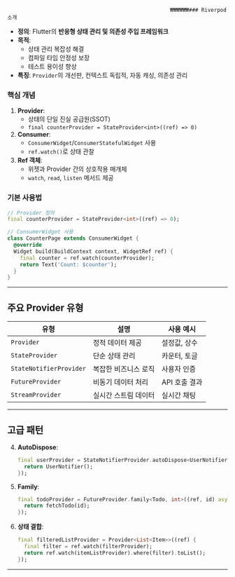 														₩₩₩₩₩₩### Riverpod 소개
- **정의**: Flutter의 **반응형 상태 관리 및 의존성 주입 프레임워크**
- **목적**: 
  - 상태 관리 복잡성 해결
  - 컴파일 타임 안정성 보장
  - 테스트 용이성 향상
- **특징**: `Provider`의 개선판, 컨텍스트 독립적, 자동 캐싱, 의존성 관리

### 핵심 개념
1. **Provider**:
   - 상태의 단일 진실 공급원(SSOT)
   - `final counterProvider = StateProvider<int>((ref) => 0)`
2. **Consumer**:
   - `ConsumerWidget`/`ConsumerStatefulWidget` 사용
   - `ref.watch()`로 상태 관찰
3. **Ref 객체**:
   - 위젯과 Provider 간의 상호작용 매개체
   - `watch`, `read`, `listen` 메서드 제공

### 기본 사용법
```dart
// Provider 정의
final counterProvider = StateProvider<int>((ref) => 0);

// ConsumerWidget 사용
class CounterPage extends ConsumerWidget {
  @override
  Widget build(BuildContext context, WidgetRef ref) {
    final counter = ref.watch(counterProvider);
    return Text('Count: $counter');
  }
}
```

---

## 주요 Provider 유형
| 유형 | 설명 | 사용 예시 |
|------|------|-----------|
| `Provider` | 정적 데이터 제공 | 설정값, 상수 |
| `StateProvider` | 단순 상태 관리 | 카운터, 토글 |
| `StateNotifierProvider` | 복잡한 비즈니스 로직 | 사용자 인증 |
| `FutureProvider` | 비동기 데이터 처리 | API 호출 결과 |
| `StreamProvider` | 실시간 스트림 데이터 | 실시간 채팅 |

---

## 고급 패턴
4. **AutoDispose**:
   ```dart
   final userProvider = StateNotifierProvider.autoDispose<UserNotifier, User>((ref) {
     return UserNotifier();
   });
   ```
5. **Family**:
   ```dart
   final todoProvider = FutureProvider.family<Todo, int>((ref, id) async {
     return fetchTodo(id);
   });
   ```
6. **상태 결합**:
   ```dart
   final filteredListProvider = Provider<List<Item>>((ref) {
     final filter = ref.watch(filterProvider);
     return ref.watch(itemListProvider).where(filter).toList();
   });
   ```

---

